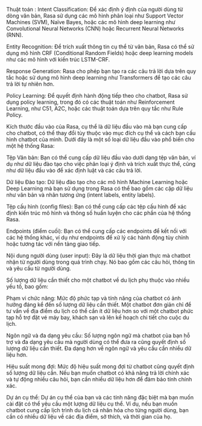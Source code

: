 Thuật toán :
Intent Classification: Để xác định ý định của người dùng từ dòng văn bản, Rasa sử dụng các mô hình phân loại như Support Vector Machines (SVM), Naïve Bayes, hoặc các mô hình deep learning như Convolutional Neural Networks (CNN) hoặc Recurrent Neural Networks (RNN).

Entity Recognition: Để trích xuất thông tin cụ thể từ văn bản, Rasa có thể sử dụng mô hình CRF (Conditional Random Fields) hoặc deep learning models như các mô hình với kiến trúc LSTM-CRF.

Response Generation: Rasa cho phép bạn tạo ra các câu trả lời dựa trên quy tắc hoặc sử dụng mô hình deep learning như Transformers để tạo các câu trả lời tự nhiên hơn.

Policy Learning: Để quyết định hành động tiếp theo cho chatbot, Rasa sử dụng policy learning, trong đó có các thuật toán như Reinforcement Learning, như C51, A2C, hoặc các thuật toán dựa trên quy tắc như Rule Policy.



Kích thước đầu vào của Rasa, cụ thể là dữ liệu đầu vào mà bạn cung cấp cho chatbot, có thể thay đổi tùy thuộc vào mục đích cụ thể và cách bạn cấu hình chatbot của mình. Dưới đây là một số loại dữ liệu đầu vào phổ biến cho một hệ thống Rasa:

Tệp Văn bản: Bạn có thể cung cấp dữ liệu đầu vào dưới dạng tệp văn bản, ví dụ như dữ liệu đào tạo cho việc phân loại ý định và trích xuất thực thể, cũng như dữ liệu đầu vào để xác định luật và các câu trả lời.

Dữ liệu Đào tạo: Dữ liệu đào tạo cho các mô hình Machine Learning hoặc Deep Learning mà bạn sử dụng trong Rasa có thể bao gồm các cặp dữ liệu như văn bản và nhãn tương ứng (intent labels, entity labels).

Tệp cấu hình (config files): Bạn có thể cung cấp các tệp cấu hình để xác định kiến trúc mô hình và thông số huấn luyện cho các phần của hệ thống Rasa.

Endpoints (điểm cuối): Bạn có thể cung cấp các endpoints để kết nối với các hệ thống khác, ví dụ như endpoints để xử lý các hành động tùy chỉnh hoặc tương tác với nền tảng giao tiếp.

Nội dung người dùng (user input): Đây là dữ liệu thời gian thực mà chatbot nhận từ người dùng trong quá trình chạy. Nó bao gồm các câu hỏi, thông tin và yêu cầu từ người dùng.



Số lượng dữ liệu cần thiết cho một chatbot về du lịch phụ thuộc vào nhiều yếu tố, bao gồm:

Phạm vi chức năng: Mức độ phức tạp và tính năng của chatbot có ảnh hưởng đáng kể đến số lượng dữ liệu cần thiết. Một chatbot đơn giản chỉ để tư vấn về địa điểm du lịch có thể cần ít dữ liệu hơn so với một chatbot phức tạp hỗ trợ đặt vé máy bay, khách sạn và lên kế hoạch chi tiết cho cuộc du lịch.

Ngôn ngữ và đa dạng yêu cầu: Số lượng ngôn ngữ mà chatbot của bạn hỗ trợ và đa dạng yêu cầu mà người dùng có thể đưa ra cũng quyết định số lượng dữ liệu cần thiết. Đa dạng hơn về ngôn ngữ và yêu cầu cần nhiều dữ liệu hơn.

Hiệu suất mong đợi: Mức độ hiệu suất mong đợi từ chatbot cũng quyết định số lượng dữ liệu cần. Nếu bạn muốn chatbot có khả năng trả lời chính xác và tự động nhiều câu hỏi, bạn cần nhiều dữ liệu hơn để đảm bảo tính chính xác.

Dự án cụ thể: Dự án cụ thể của bạn và các tính năng đặc biệt mà bạn muốn cài đặt có thể yêu cầu một lượng dữ liệu cụ thể. Ví dụ, nếu bạn muốn chatbot cung cấp lịch trình du lịch cá nhân hóa cho từng người dùng, bạn cần có nhiều dữ liệu về các địa điểm, sở thích, và thời gian của họ.